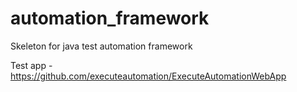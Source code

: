 # automation_framework
Skeleton for java test automation framework


Test app - https://github.com/executeautomation/ExecuteAutomationWebApp

